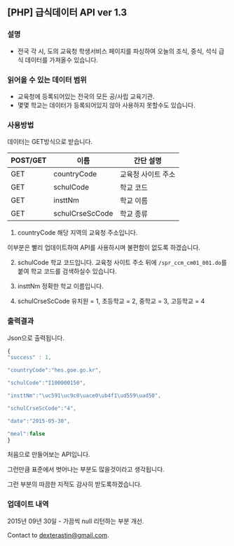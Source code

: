 [PHP] 급식데이터 API ver 1.3
----------------
### 설명
* 전국 각 시, 도의 교육청 학생서비스 페이지를 파싱하여 오늘의 조식, 중식, 석식 급식 데이터를 가져올수 있습니다.

### 읽어올 수 있는 데이터 범위
* 교육청에 등록되어있는 전국의 모든 공/사립 교육기관.
* 몇몇 학교는 데이터가 등록되어있지 않아 사용하지 못할수도 있습니다.

### 사용방법

데이터는 GET방식으로 받습니다.

| POST/GET |이름|간단 설명|
|--------|--------|--------|
|GET|countryCode|교육청 사이트 주소|
|GET|schulCode|학교 코드|
| GET |insttNm|학교 이름|
|GET|schulCrseScCode|학교 종류|

1. countryCode
해당 지역의 교육청 주소입니다.

이부분은 빨리 업데이트하여 API를 사용하시며 불편함이 없도록 하겠습니다.



2. schulCode
학교 코드입니다.
교육청 사이트 주소 뒤에 `/spr_ccm_cm01_001.do`를 붙여 학교 코드를 검색하실수 있습니다.

3. insttNm
정확한 학교 이름입니다.

4. schulCrseScCode
유치원 = 1, 초등학교 = 2, 중학교 = 3, 고등학교 = 4

### 출력결과
Json으로 출력됩니다.

~~~javascript
{
"success" : 1,

"countryCode":"hes.goe.go.kr",

"schulCode":"I100000150",

"insttNm":"\uc591\uc9c0\uace0\ub4f1\ud559\uad50",

"schulCrseScCode":"4",

"date":"2015-05-30",

"meal":false
}
~~~

처음으로 만들어보는 API입니다.

그런만큼 표준에서 벗어나는 부분도 많을것이라고 생각됩니다.

그런 부분의 따끔한 지적도 감사히 받도록하겠습니다.

### 업데이트 내역
2015년 09년 30일 - 가끔씩 null 리턴하는 부분 개선.

Contact to <dexterastin@gmail.com>.
